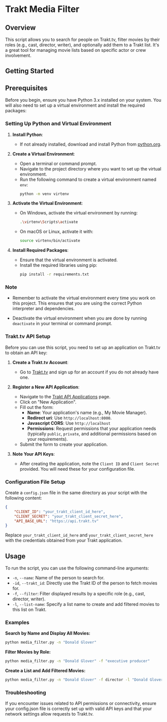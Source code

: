 # Trakt Media Filter

## Overview

This script allows you to search for people on Trakt.tv, filter movies by their roles (e.g., cast, director, writer), and optionally add them to a Trakt list. It's a great tool for managing movie lists based on specific actor or crew involvement.

## Getting Started

## Prerequisites

Before you begin, ensure you have Python 3.x installed on your system. You will also need to set up a virtual environment and install the required packages:

### Setting Up Python and Virtual Environment

1. **Install Python**:
   - If not already installed, download and install Python from [python.org](https://www.python.org/downloads/).

2. **Create a Virtual Environment**:
   - Open a terminal or command prompt.
   - Navigate to the project directory where you want to set up the virtual environment.
   - Run the following command to create a virtual environment named `env`:
     ```bash
     python -m venv virtenv
     ```

3. **Activate the Virtual Environment**:
   - On Windows, activate the virtual environment by running:
     ```bash
     .\virtenv\Scripts\activate
     ```
   - On macOS or Linux, activate it with:
     ```bash
     source virtenv/bin/activate
     ```

4. **Install Required Packages**:
   - Ensure that the virtual environment is activated.
   - Install the required libraries using pip:
     ```bash
     pip install -r requirements.txt
     ```

### Note

- Remember to activate the virtual environment every time you work on this project. This ensures that you are using the correct Python interpreter and dependencies.

- Deactivate the virtual environment when you are done by running `deactivate` in your terminal or command prompt.


### Trakt.tv API Setup

Before you can use this script, you need to set up an application on Trakt.tv to obtain an API key:

1. **Create a Trakt.tv Account**:
   - Go to [Trakt.tv](https://trakt.tv/) and sign up for an account if you do not already have one.

2. **Register a New API Application**:
   - Navigate to the [Trakt API Applications](https://trakt.tv/oauth/applications) page.
   - Click on "New Application".
   - Fill out the form:
     - **Name**: Your application's name (e.g., My Movie Manager).
     - **Redirect uri**: Use `http://localhost:8000`.
     - **Javascript CORS**: Use `http://localhost`
     - **Permissions**: Request permissions that your application needs (typically `public`, `private`, and additional permissions based on your requirements).
   - Submit the form to create your application.

3. **Note Your API Keys**:
   - After creating the application, note the `Client ID` and `Client Secret` provided. You will need these for your configuration file.

### Configuration File Setup

Create a `config.json` file in the same directory as your script with the following content:

```json
{
    "CLIENT_ID": "your_trakt_client_id_here",
    "CLIENT_SECRET": "your_trakt_client_secret_here",
    "API_BASE_URL": "https://api.trakt.tv"
}
```

Replace `your_trakt_client_id_here` and `your_trakt_client_secret_here` with the credentials obtained from your Trakt application.

## Usage

To run the script, you can use the following command-line arguments:

- `-n`, `--name`: Name of the person to search for.
- `-id`, `--trakt_id`: Directly use the Trakt ID of the person to fetch movies for.
- `-f`, `--filter`: Filter displayed results by a specific role (e.g., cast, director, writer).
- `-l`, `--list-name`: Specify a list name to create and add filtered movies to this list on Trakt.

### Examples

**Search by Name and Display All Movies:**
```bash
python media_filter.py -n "Donald Glover"
```

**Filter Movies by Role:**
```bash
python media_filter.py -n "Donald Glover" -f "executive producer"
```

**Create a List and Add Filtered Movies:**
```bash
python media_filter.py -n "Donald Glover" -f director -l "Donald Glover Directors"
```

### Troubleshooting
If you encounter issues related to API permissions or connectivity, ensure your config.json file is correctly set up with valid API keys and that your network settings allow requests to Trakt.tv.
